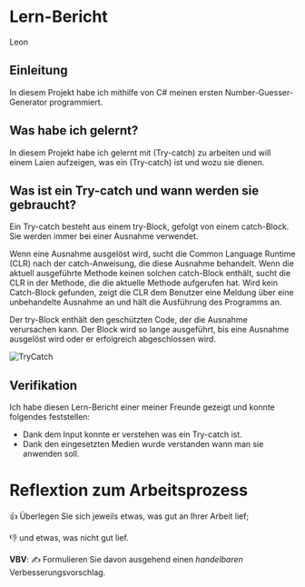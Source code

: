 # Lern-Bericht
Leon

## Einleitung

In diesem Projekt habe ich mithilfe von C# meinen ersten Number-Guesser-Generator programmiert.

## Was habe ich gelernt?

In diesem Projekt habe ich gelernt mit (Try-catch) zu arbeiten und will einem Laien aufzeigen, was ein (Try-catch) ist und wozu sie dienen.

## Was ist ein Try-catch und wann werden sie gebraucht?

Ein Try-catch besteht aus einem try-Block, gefolgt von einem catch-Block. Sie werden immer bei einer Ausnahme verwendet.

Wenn eine Ausnahme ausgelöst wird, sucht die Common Language Runtime (CLR) nach der catch-Anweisung, die diese Ausnahme behandelt. Wenn die aktuell ausgeführte Methode keinen solchen catch-Block enthält, sucht die CLR in der Methode, die die aktuelle Methode aufgerufen hat. Wird kein Catch-Block gefunden, zeigt die CLR dem Benutzer eine Meldung über eine unbehandelte Ausnahme an und hält die Ausführung des Programms an.

Der try-Block enthält den geschützten Code, der die Ausnahme verursachen kann. Der Block wird so lange ausgeführt, bis eine Ausnahme ausgelöst wird oder er erfolgreich abgeschlossen wird.

![TryCatch](https://user-images.githubusercontent.com/89085609/191699427-346a5f05-1e88-4d8f-a7fa-3e40e69241af.png)


## Verifikation

Ich habe diesen Lern-Bericht einer meiner Freunde gezeigt und konnte folgendes feststellen:

- Dank dem Input konnte er verstehen was ein Try-catch ist.
- Dank den eingesetzten Medien wurde verstanden wann man sie anwenden soll.

# Reflextion zum Arbeitsprozess

👍 Überlegen Sie sich jeweils etwas, was gut an Ihrer Arbeit lief; 

👎 und etwas, was nicht gut lief.

**VBV**: ✍️ Formulieren Sie davon ausgehend einen *handelbaren* Verbesserungsvorschlag.
